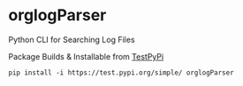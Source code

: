 # orglogParser
Python CLI for Searching Log Files

Package Builds & Installable from [TestPyPi](https://test.pypi.org/project/orglogParser/)

`pip install -i https://test.pypi.org/simple/ orglogParser`
